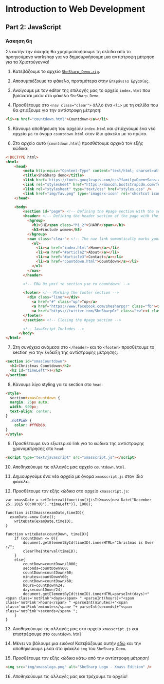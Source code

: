 # Introduction to Web Development
## Part 2: JavaScript
### Άσκηση 6η

Σε αυτήν την άσκηση θα χρησιμοποιήσουμε τη σελίδα από το προηγούμενο workshop για να δημιουργήσουμε μια αντίστροφη μέτρηση για τα Χριστούγεννα!

1) Κατεβάζουμε το αρχείο [`SheSharp_Demo.zip`](https://github.com/SheSharpGr/intro-to-webdev-part2/blob/master/resources/SheSharp_Demo.zip?raw=true).

2) Αποσυμπιέζουμε το φάκελο, προτιμότερα στην `Επιφάνεια Εργασίας`.

3) Ανοίγουμε με τον editor της επιλογής μας το αρχείο `index.html` που βρίσκεται μέσα στο φάκελο `SheSharp_Demo`

4) Προσθέτουμε στο `<nav class="clear">` άλλο ένα `<li>` με τη σελίδα που θα φτιάξουμε για την αντίστροφη μέτρηση:
```HTML
<li><a href="countdown.html">Countdown</a></li>
```

5) Κάνουμε αποθήκευση του αρχείου `index.html` και φτιάχνουμε ένα νέο αρχείο με το όνομα `countdown.html` στον ίδιο φάκελο με το πρώτο.

6) Στο αρχείο αυτό (`countdown.html`) προσθέτουμε αρχικά τον εξής κώδικα:
```HTML
<!DOCTYPE html>
<html>
    <head>
        <meta http-equiv="Content-Type" content="text/html; charset=utf-8" />
        <title>SheSharp demo</title>
        <link href='https://fonts.googleapis.com/css?family=Open+Sans:400,400italic' rel='stylesheet' type='text/css'>
        <link rel="stylesheet" href="https://maxcdn.bootstrapcdn.com/font-awesome/4.5.0/css/font-awesome.min.css">
        <link rel="stylesheet" type="text/css" href="styles.css" />
        <link href="img/fav.png" type='image/x-icon' rel='shortcut icon' />
    </head>

    <body>
    	<section id="page"> <!-- Defining the #page section with the section tag -->
        <header> <!-- Defining the header section of the page with the appropriate tag -->
          <hgroup>
            <h1>SHE<span class="h1_2">SHARP</span></h1>
            <h3>#include women</h3>
          </hgroup>
          <nav class="clear"> <!-- The nav link semantically marks your main site navigation -->
            <ul>
              <li><a href="index.html">Home</a></li>
              <li><a href="#article2">About</a></li>
              <li><a href="#article3">Contact</a></li>
              <li><a href="countdown.html">Countdown</a></li>
            </ul>
          </nav>
        </header>

        <!-- Εδώ θα μπεί το section για το countdown! -->

        <footer> <!-- Marking the footer section -->
          <div class="line"></div>
            <a href="#" class="up">Top</a>
            <a href="https://www.facebook.com/shesharpgr" class="fb"><i class="fa fa-facebook"></i></a>
            <a href="https://twitter.com/SheSharpGr" class="tw"><i class="fa fa-twitter"></i></a>
        </footer>
        </section> <!-- Closing the #page section -->

        <!-- JavaScript Includes -->
      </body>
</html>
```

7) Στη συνέχεια ανάμεσα στο `</header>` και το `<footer>` προσθέτουμε το section για την ένδειξη της αντίστροφης μέτρησης:
```HTML
<section id="xmasCountdown">
  <h2>Christmas Countdown</h2>
  <h2 id="timeLeft">?</h2>
</section>
```

8) Κάνουμε λίγο styling γα το section στο `head`:
```HTML
<style>
  section#xmasCountdown {
  margin: 25px auto;
  width: 900px;
  text-align: center;
}
  .notPink {
    color: #ff6b6b;
}
</style>
```

9) Προσθέτουμε ένα εξωτερικό link για το κώδικα της αντίστροφης χρονομέτρησης στο `head`:
```HTML
<script type="text/javascript" src="xmasscript.js"></script>
```

10) Αποθηκεύουμε τις αλλαγές μας αρχείο `countdown.html`.

11) Δημιουργούμε ένα νέο αρχείο με όνομα `xmasscript.js` στον ίδιο φάκελο.

12) Προσθέτουμε τον εξής κώδικα στο αρχείο `xmasscript.js`:
```JS
var xmassDate = setInterval(function(){isItXmass(new Date("December 25, 2015 00:00:00"),"timeLeft")}, 1000);

function isItXmass(examDate,timeID){	
  examDate-=new Date();
	writeDate(examDate,timeID);			
}

function writeDate(countDown, timeID){
	if (countDown <= 0){				
		document.getElementById(timeID).innerHTML="Christmas is Over :/";
		clearTheInterval(timeID);	
	}
	else{
		countDown=countDown/1000;
		seconds=countDown%60;
		countDown=countDown/60;
		minutes=countDown%60;
		countDown=countDown/60;
		hours=countDown%24;
		days=countDown/24;
		document.getElementById(timeID).innerHTML=parseInt(days)+"<span class='notPink'>days</span> " +parseInt(hours)+"<span class='notPink'>hours</span> " +parseInt(minutes)+"<span class='notPink'>minutes</span> "+ parseInt(seconds)+"<span class='notPink'>seconds</span> ";
	}
}
```

13) Αποθηκεύουμε τις αλλαγές μας στο αρχείο `xmasscript.js` και επιστρέφουμε στο `countdown.html`

14) Μένει να βάλουμε μια εικόνα! Κατεβάζουμε αυτήν [εδώ](https://raw.githubusercontent.com/SheSharpGr/intro-to-webdev-part2/master/resources/xmasslogo.png) και την αποθηκεύουμε μέσα στο φάκελο `img` του `SheSharp_Demo`.

15) Προσθέτουμε τον εξής κώδικα κάτω από την αντίστροφη μέτρηση!
```HTML
<img src="img/xmasslogo.png" alt="SheSharp Logo - Xmass Edition" />
```

16) Αποθηκεύουμε τις αλλαγές μας και τρέχουμε το αρχείο!

